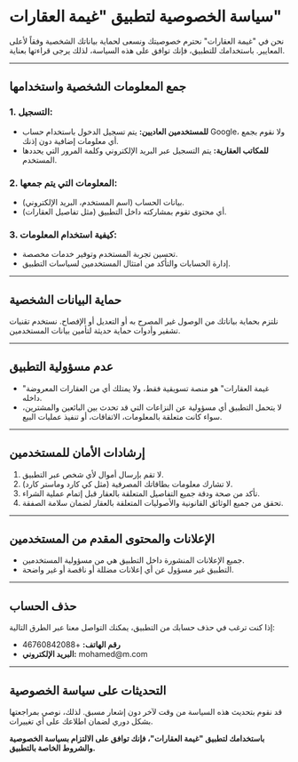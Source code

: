 <h1>سياسة الخصوصية لتطبيق "غيمة العقارات"</h1>

<p>نحن في "غيمة العقارات" نحترم خصوصيتك ونسعى لحماية بياناتك الشخصية وفقاً لأعلى المعايير. باستخدامك للتطبيق، فإنك توافق على هذه السياسة، لذلك يرجى قراءتها بعناية.</p>

<hr>

<h2>جمع المعلومات الشخصية واستخدامها</h2>

<h3>1. التسجيل:</h3>
<ul>
  <li><strong>للمستخدمين العاديين:</strong> يتم تسجيل الدخول باستخدام حساب Google، ولا نقوم بجمع أي معلومات إضافية دون إذنك.</li>
  <li><strong>للمكاتب العقارية:</strong> يتم التسجيل عبر البريد الإلكتروني وكلمة المرور التي يحددها المستخدم.</li>
</ul>

<h3>2. المعلومات التي يتم جمعها:</h3>
<ul>
  <li>بيانات الحساب (اسم المستخدم، البريد الإلكتروني).</li>
  <li>أي محتوى تقوم بمشاركته داخل التطبيق (مثل تفاصيل العقارات).</li>
</ul>

<h3>3. كيفية استخدام المعلومات:</h3>
<ul>
  <li>تحسين تجربة المستخدم وتوفير خدمات مخصصة.</li>
  <li>إدارة الحسابات والتأكد من امتثال المستخدمين لسياسات التطبيق.</li>
</ul>

<hr>

<h2>حماية البيانات الشخصية</h2>
<p>نلتزم بحماية بياناتك من الوصول غير المصرح به أو التعديل أو الإفصاح. نستخدم تقنيات تشفير وأدوات حماية حديثة لتأمين بيانات المستخدمين.</p>

<hr>

<h2>عدم مسؤولية التطبيق</h2>
<ul>
  <li>"غيمة العقارات" هو منصة تسويقية فقط، ولا يمتلك أي من العقارات المعروضة داخله.</li>
  <li>لا يتحمل التطبيق أي مسؤولية عن النزاعات التي قد تحدث بين البائعين والمشترين، سواء كانت متعلقة بالمعلومات، الاتفاقات، أو تنفيذ عمليات البيع.</li>
</ul>

<hr>

<h2>إرشادات الأمان للمستخدمين</h2>
<ol>
  <li>لا تقم بإرسال أموال لأي شخص عبر التطبيق.</li>
  <li>لا تشارك معلومات بطاقاتك المصرفية (مثل كي كارد وماستر كارد).</li>
  <li>تأكد من صحة ودقة جميع التفاصيل المتعلقة بالعقار قبل إتمام عملية الشراء.</li>
  <li>تحقق من جميع الوثائق القانونية والأصوليات المتعلقة بالعقار لضمان سلامة الصفقة.</li>
</ol>

<hr>

<h2>الإعلانات والمحتوى المقدم من المستخدمين</h2>
<ul>
  <li>جميع الإعلانات المنشورة داخل التطبيق هي من مسؤولية المستخدمين.</li>
  <li>التطبيق غير مسؤول عن أي إعلانات مضللة أو ناقصة أو غير واضحة.</li>
</ul>

<hr>

<h2>حذف الحساب</h2>
<p>إذا كنت ترغب في حذف حسابك من التطبيق، يمكنك التواصل معنا عبر الطرق التالية:</p>
<ul>
  <li><strong>رقم الهاتف:</strong> +46760842088</li>
  <li><strong>البريد الإلكتروني:</strong> mohamed@m.com</li>
</ul>

<hr>

<h2>التحديثات على سياسة الخصوصية</h2>
<p>قد نقوم بتحديث هذه السياسة من وقت لآخر دون إشعار مسبق. لذلك، نوصي بمراجعتها بشكل دوري لضمان اطلاعك على أي تغييرات.</p>

<p><strong>باستخدامك لتطبيق "غيمة العقارات"، فإنك توافق على الالتزام بسياسة الخصوصية والشروط الخاصة بالتطبيق.</strong></p>
